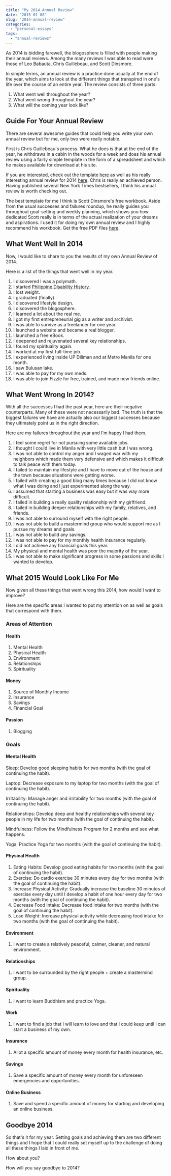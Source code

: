 ```yaml
---
title: "My 2014 Annual Review"
date: "2015-01-08"
slug: "2014-annual-review"
categories:
  - "personal-essays"
tags:
  - "annual-reviews"
---
```


As 2014 is bidding farewell, the blogosphere is filled with people making their annual reviews. Among the many reviews I was able to read were those of Leo Babauta, Chris Guillebeau, and Scott Dinsmore.

In simple terms, an annual review is a practice done usually at the end of the year, which aims to look at the different things that transpired in one's life over the course of an entire year. The review consists of three parts:

1. What went well throughout the year?
2. What went wrong throughout the year?
3. What will the coming year look like?

## Guide For Your Annual Review

There are several awesome guides that could help you write your own annual review but for me, only two were really notable.

First is Chris Guillebeau's process. What he does is that at the end of the year, he withdraws in a cabin in the woods for a week and does his annual review using a fairly simple template in the form of a spreadsheet and which he makes available for download at his site.

If you are interested, check out the template [here](http://chrisguillebeau.com/2014-annual-review-is-here/) as well as his really interesting annual review for 2014 [here](http://chrisguillebeau.com/2014-annual-review-lessons-learned/). Chris is really an achieved person. Having published several New York Times bestsellers, I think his annual review is worth checking out.

The best template for me I think is Scott Dinsmore's free workbook. Aside from the usual successes and failures roundup, he really guides you throughout goal-setting and weekly planning, which shows you how dedicated Scott really is in terms of the actual realization of your dreams and aspirations. I used it for doing my own annual review and I highly recommend his workbook. Get the free PDF files [here](http://liveyourlegend.net/2015-goal-setting-and-weekly-planning-workbook-downloads/).

## What Went Well In 2014

Now, I would like to share to you the results of my own Annual Review of 2014.

Here is a list of the things that went well in my year.

1. I discovered I was a polymath.
2. I started [Philippine Disability History](http://philippinedisabilityhistory.wordpress.com/).
3. I lost weight.
4. I graduated (finally).
5. I discovered lifestyle design.
6. I discovered the blogosphere.
7. I learned a lot about the real me.
8. I got my first entrepreneurial gig as a writer and archivist.
9. I was able to survive as a freelancer for one year.
10. I launched a website and became a real blogger.
11. I launched a free eBook.
12. I deepened and rejuvenated several key relationships.
13. I found my spirituality again.
14. I worked at my first full-time job.
15. I experienced living inside UP Diliman and at Metro Manila for one month.
16. I saw Bulusan lake.
17. I was able to pay for my own meds.
18. I was able to join Fizzle for free, trained, and made new friends online.

## What Went Wrong In 2014?

With all the successes I had the past year, here are their negative counterparts. Many of these were not necessarily bad. The truth is that the biggest failures we have are actually also our biggest successes because they ultimately point us in the right direction.

Here are my failures throughout the year and I'm happy I had them.

1. I feel some regret for not pursuing some available jobs.
2. I thought I could live in Manila with very little cash but I was wrong.
3. I was not able to control my anger and I waged war with my neighbors which made them very defensive and which makes it difficult to talk peace with them today.
4. I failed to maintain my lifestyle and I have to move out of the house and the town because situations were getting worse.
5. I failed with creating a good blog many times because I did not know what I was doing and I just experimented along the way.
6. I assumed that starting a business was easy but it was way more difficult.
7. I failed in building a really quality relationship with my girlfriend.
8. I failed in building deeper relationships with my family, relatives, and friends.
9. I was not able to surround myself with the right people.
10. I was not able to build a mastermind group who would support me as I pursue my dreams and goals.
11. I was not able to build any savings.
12. I was not able to pay for my monthly health insurance regularly.
13. I did not achieve any financial goals this year.
14. My physical and mental health was poor the majority of the year.
15. I was not able to make significant progress in some passions and skills I wanted to develop.

## What 2015 Would Look Like For Me

Now given all these things that went wrong this 2014, how would I want to improve?

Here are the specific areas I wanted to put my attention on as well as goals that correspond with them.

### Areas of Attention

#### Health

1. Mental Health
2. Physical Health
3. Environment
4. Relationships
5. Spirituality

#### Money

1. Source of Monthly Income
2. Insurance
3. Savings
4. Financial Goal

#### Passion

1. Blogging

### Goals

#### Mental Health

Sleep: Develop good sleeping habits for two months (with the goal of continuing the habit).

Laptop: Decrease exposure to my laptop for two months (with the goal of continuing the habit).

Irritability: Manage anger and irritability for two months (with the goal of continuing the habit).

Relationships: Develop deep and healthy relationships with several key people in my life for two months (with the goal of continuing the habit).

Mindfulness: Follow the Mindfulness Program for 2 months and see what happens.

Yoga: Practice Yoga for two months (with the goal of continuing the habit).

#### Physical Health

1. Eating Habits: Develop good eating habits for two months (with the goal of continuing the habit).
2. Exercise: Do cardio exercise 30 minutes every day for two months (with the goal of continuing the habit).
3. Increase Physical Activity: Gradually increase the baseline 30 minutes of exercise every day until I develop a habit of one hour every day for two months (with the goal of continuing the habit).
4. Decrease Food Intake: Decrease food intake for two months (with the goal of continuing the habit).
5. Lose Weight: Increase physical activity while decreasing food intake for two months (with the goal of continuing the habit).

#### Environment

1. I want to create a relatively peaceful, calmer, cleaner, and natural environment.

#### Relationships

1. I want to be surrounded by the right people + create a mastermind group.

#### Spirituality

1. I want to learn Buddhism and practice Yoga.

#### Work

1. I want to find a job that I will learn to love and that I could keep until I can start a business of my own.

#### Insurance

1. Allot a specific amount of money every month for health insurance, etc.

#### Savings

1. Save a specific amount of money every month for unforeseen emergencies and opportunities.

#### Online Business

1. Save and spend a specific amount of money for starting and developing an online business.

## Goodbye 2014

So that's it for my year. Setting goals and achieving them are two different things and I hope that I could really set myself up to the challenge of doing all these things I laid in front of me.

How about you?

How will you say goodbye to 2014?
